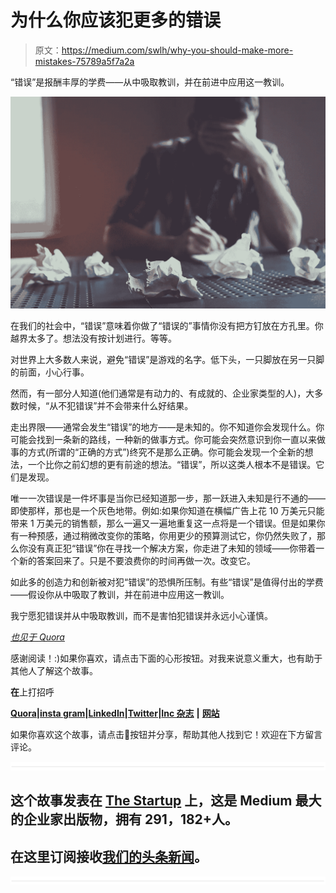 # 为什么你应该犯更多的错误

> 原文：<https://medium.com/swlh/why-you-should-make-more-mistakes-75789a5f7a2a>

“错误”是报酬丰厚的学费——从中吸取教训，并在前进中应用这一教训。

![](img/f1f9e382684cc523f35130d00b8ba8eb.png)

在我们的社会中，“错误”意味着你做了“错误的”事情你没有把方钉放在方孔里。你越界太多了。想法没有按计划进行。等等。

对世界上大多数人来说，避免“错误”是游戏的名字。低下头，一只脚放在另一只脚的前面，小心行事。

然而，有一部分人知道(他们通常是有动力的、有成就的、企业家类型的人)，大多数时候，“从不犯错误”并不会带来什么好结果。

走出界限——通常会发生“错误”的地方——是未知的。你不知道你会发现什么。你可能会找到一条新的路线，一种新的做事方式。你可能会突然意识到你一直以来做事的方式(所谓的“正确的方式”)终究不是那么正确。你可能会发现一个全新的想法，一个比你之前幻想的更有前途的想法。“错误”，所以这类人根本不是错误。它们是发现。

唯一一次错误是一件坏事是当你已经知道那一步，那一跃进入未知是行不通的——即使那样，那也是一个灰色地带。例如:如果你知道在横幅广告上花 10 万美元只能带来 1 万美元的销售额，那么一遍又一遍地重复这一点将是一个错误。但是如果你有一种预感，通过稍微改变你的策略，你用更少的预算测试它，你仍然失败了，那么你没有真正犯“错误”你在寻找一个解决方案，你走进了未知的领域——你带着一个新的答案回来了。只是不要浪费你的时间再做一次。改变它。

如此多的创造力和创新被对犯“错误”的恐惧所压制。有些“错误”是值得付出的学费——假设你从中吸取了教训，并在前进中应用这一教训。

我宁愿犯错误并从中吸取教训，而不是害怕犯错误并永远小心谨慎。

[*也见于* *Quora*](https://www.quora.com/Why-do-people-say-that-making-mistakes-is-a-good-thing/answer/Ron-Gibori-1)

感谢阅读！:)如果你喜欢，请点击下面的心形按钮。对我来说意义重大，也有助于其他人了解这个故事。

**在**上打招呼

[**Quora**](https://www.quora.com/profile/Ron-Gibori-1)**|**[**insta gram**](https://www.instagram.com/rgibori/)**|**[**LinkedIn**](https://www.linkedin.com/in/rongibori/)**|**[**Twitter**](https://twitter.com/rongibori)**|**[**Inc 杂志**](https://www.inc.com/author/ron-gibori) **|** [**网站**](http://www.idea-booth.com)

如果你喜欢这个故事，请点击👏按钮并分享，帮助其他人找到它！欢迎在下方留言评论。

![](img/731acf26f5d44fdc58d99a6388fe935d.png)

## 这个故事发表在 [The Startup](https://medium.com/swlh) 上，这是 Medium 最大的企业家出版物，拥有 291，182+人。

## 在这里订阅接收[我们的头条新闻](http://growthsupply.com/the-startup-newsletter/)。

![](img/731acf26f5d44fdc58d99a6388fe935d.png)